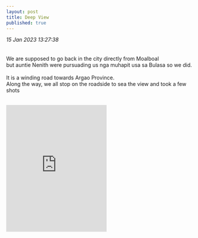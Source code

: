 ```yaml
---
layout: post
title: Deep View
published: true
---
```

_15 Jan 2023 13:27:38_
<br>
<br>
<br>
We are supposed to go back in the city directly from Moalboal
<br>
but auntie Nenith were pursuading us nga muhapit usa sa Bulasa so we did.
<br>
<br>
It is a winding road towards Argao Province.
<br>
Along the way, we all stop on the roadside to sea the view and took a few shots
<br>
<!--more-->
<br>
<iframe width="270" height="340"
src="https://www.youtube.com/embed/9J0rLQce6jQ"
frameborder="0"
allow="accelerometer; autoplay; encrypted-media; gyroscope; picture-in-picture"
allowfullscreen></iframe>


